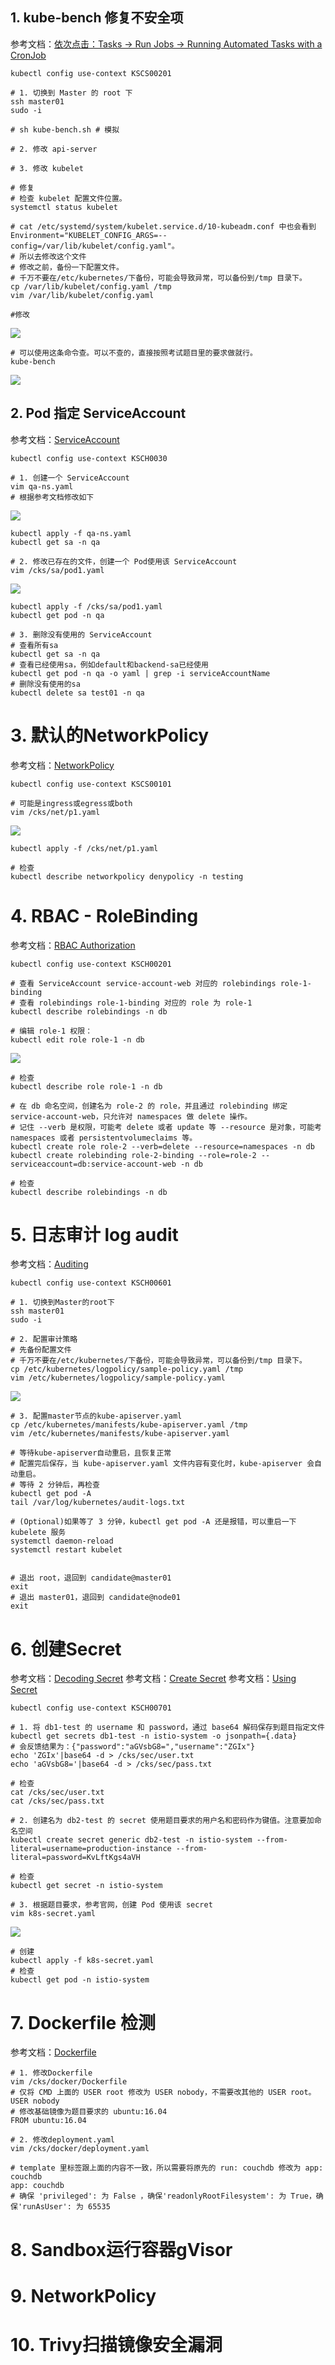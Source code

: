 ## 1. kube-bench 修复不安全项
参考文档：[依次点击：Tasks -> Run Jobs -> Running Automated Tasks with a CronJob](https://kubernetes.io/docs/reference/config-api/kubelet-config.v1beta1/)

```shell
kubectl config use-context KSCS00201

# 1. 切换到 Master 的 root 下
ssh master01
sudo -i

# sh kube-bench.sh # 模拟

# 2. 修改 api-server

# 3. 修改 kubelet

# 修复
# 检查 kubelet 配置文件位置。
systemctl status kubelet

# cat /etc/systemd/system/kubelet.service.d/10-kubeadm.conf 中也会看到 Environment="KUBELET_CONFIG_ARGS=--config=/var/lib/kubelet/config.yaml"。
# 所以去修改这个文件
# 修改之前，备份一下配置文件。
# 千万不要在/etc/kubernetes/下备份，可能会导致异常，可以备份到/tmp 目录下。
cp /var/lib/kubelet/config.yaml /tmp
vim /var/lib/kubelet/config.yaml

#修改
```

![](../images/certificates/cks/1-1.png)

```shell
# 可以使用这条命令查。可以不查的，直接按照考试题目里的要求做就行。
kube-bench
```
![](../images/certificates/cks/1-2.png)

## 2. Pod 指定 ServiceAccount
参考文档：[ServiceAccount](https://kubernetes.io/docs/tasks/configure-pod-container/configure-service-account/)

```shell
kubectl config use-context KSCH0030

# 1. 创建一个 ServiceAccount
vim qa-ns.yaml
# 根据参考文档修改如下
```
![](../images/certificates/cks/2-1.png)

```shell
kubectl apply -f qa-ns.yaml
kubectl get sa -n qa

# 2. 修改已存在的文件，创建一个 Pod使用该 ServiceAccount
vim /cks/sa/pod1.yaml
```
![](../images/certificates/cks/2-2.png)

```shell
kubectl apply -f /cks/sa/pod1.yaml
kubectl get pod -n qa

# 3. 删除没有使用的 ServiceAccount
# 查看所有sa
kubectl get sa -n qa
# 查看已经使用sa，例如default和backend-sa已经使用
kubectl get pod -n qa -o yaml | grep -i serviceAccountName
# 删除没有使用的sa
kubectl delete sa test01 -n qa
```

# 3. 默认的NetworkPolicy
参考文档：[NetworkPolicy](https://kubernetes.io/docs/concepts/services-networking/network-policies/)

```shell
kubectl config use-context KSCS00101

# 可能是ingress或egress或both
vim /cks/net/p1.yaml
```
![](../images/certificates/cks/3-1.png)

```shell
kubectl apply -f /cks/net/p1.yaml

# 检查
kubectl describe networkpolicy denypolicy -n testing
```

# 4. RBAC - RoleBinding
参考文档：[RBAC Authorization](https://kubernetes.io/docs/reference/access-authn-authz/rbac/#role-and-clusterole)

```shell
kubectl config use-context KSCH00201

# 查看 ServiceAccount service-account-web 对应的 rolebindings role-1-binding
# 查看 rolebindings role-1-binding 对应的 role 为 role-1
kubectl describe rolebindings -n db

# 编辑 role-1 权限：
kubectl edit role role-1 -n db
```
![](../images/certificates/cks/4-1.png)

```shell
# 检查
kubectl describe role role-1 -n db

# 在 db 命名空间，创建名为 role-2 的 role，并且通过 rolebinding 绑定 service-account-web，只允许对 namespaces 做 delete 操作。
# 记住 --verb 是权限，可能考 delete 或者 update 等 --resource 是对象，可能考 namespaces 或者 persistentvolumeclaims 等。
kubectl create role role-2 --verb=delete --resource=namespaces -n db
kubectl create rolebinding role-2-binding --role=role-2 --serviceaccount=db:service-account-web -n db

# 检查
kubectl describe rolebindings -n db
```

# 5. 日志审计 log audit
参考文档：[Auditing](https://kubernetes.io/docs/tasks/debug/debug-cluster/audit/)

```shell
kubectl config use-context KSCH00601

# 1. 切换到Master的root下
ssh master01
sudo -i

# 2. 配置审计策略
# 先备份配置文件
# 千万不要在/etc/kubernetes/下备份，可能会导致异常，可以备份到/tmp 目录下。
cp /etc/kubernetes/logpolicy/sample-policy.yaml /tmp
vim /etc/kubernetes/logpolicy/sample-policy.yaml
```
![](../images/certificates/cks/5-1.png)

```shell
# 3. 配置master节点的kube-apiserver.yaml
cp /etc/kubernetes/manifests/kube-apiserver.yaml /tmp
vim /etc/kubernetes/manifests/kube-apiserver.yaml

# 等待kube-apiserver自动重启，且恢复正常
# 配置完后保存，当 kube-apiserver.yaml 文件内容有变化时，kube-apiserver 会自动重启。
# 等待 2 分钟后，再检查
kubectl get pod -A
tail /var/log/kubernetes/audit-logs.txt

# (Optional)如果等了 3 分钟，kubectl get pod -A 还是报错，可以重启一下 kubelete 服务
systemctl daemon-reload
systemctl restart kubelet


# 退出 root，退回到 candidate@master01
exit
# 退出 master01，退回到 candidate@node01
exit

```

# 6. 创建Secret
参考文档：[Decoding Secret](https://kubernetes.io/docs/tasks/configmap-secret/managing-secret-using-kubectl/#decoding-secret)
参考文档：[Create Secret](https://kubernetes.io/docs/tasks/configmap-secret/managing-secret-using-kubectl/#create-a-secret)
参考文档：[Using Secret](https://kubernetes.io/docs/concepts/configuration/secret/#using-secrets)

```shell
kubectl config use-context KSCH00701

# 1. 将 db1-test 的 username 和 password，通过 base64 解码保存到题目指定文件
kubectl get secrets db1-test -n istio-system -o jsonpath={.data}
# 会反馈结果为：{"password":"aGVsbG8=","username":"ZGIx"}
echo 'ZGIx'|base64 -d > /cks/sec/user.txt
echo 'aGVsbG8='|base64 -d > /cks/sec/pass.txt

# 检查
cat /cks/sec/user.txt
cat /cks/sec/pass.txt

# 2. 创建名为 db2-test 的 secret 使用题目要求的用户名和密码作为键值。注意要加命名空间
kubectl create secret generic db2-test -n istio-system --from-literal=username=production-instance --from-literal=password=KvLftKgs4aVH

# 检查
kubectl get secret -n istio-system

# 3. 根据题目要求，参考官网，创建 Pod 使用该 secret
vim k8s-secret.yaml

```
![](../images/certificates/cks/6-1.png)

```shell
# 创建
kubectl apply -f k8s-secret.yaml
# 检查
kubectl get pod -n istio-system
```


# 7. Dockerfile 检测
参考文档：[Dockerfile](https://kubernetes.io/docs/concepts/security/pod-security-standards/#restricted)

```shell
# 1. 修改Dockerfile
vim /cks/docker/Dockerfile
# 仅将 CMD 上面的 USER root 修改为 USER nobody，不需要改其他的 USER root。
USER nobody
# 修改基础镜像为题目要求的 ubuntu:16.04
FROM ubuntu:16.04

# 2. 修改deployment.yaml
vim /cks/docker/deployment.yaml

# template 里标签跟上面的内容不一致，所以需要将原先的 run: couchdb 修改为 app: couchdb
app: couchdb
# 确保 'privileged': 为 False ，确保'readonlyRootFilesystem': 为 True，确保'runAsUser': 为 65535
```


# 8. Sandbox运行容器gVisor

# 9. NetworkPolicy

# 10. Trivy扫描镜像安全漏洞
